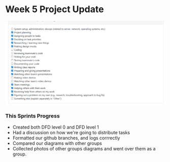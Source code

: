 # Week 5 Project Update

![image](/docs/logs/SamiJaffri/Images/COSC_499_Personal_Log_Week_5.PNG)

### This Sprints Progress
- Created both DFD level 0 and DFD level 1
- Had a discussion on how we're going to distribute tasks
- Formatted our github branches, and logs corrrectly
- Compared our diagrams with other groups
- Collected photos of other groups diagrams and went over them as a group.
